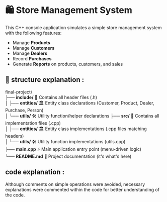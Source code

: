 # 🛍️ Store Management System 

This C++ console application simulates a simple store management system with the following features:

- Manage **Products**
- Manage **Customers**
- Manage **Dealers**
- Record **Purchases**
- Generate **Reports** on products, customers, and sales


## 📁 structure explanation : 
final-project/  
├── **include/**          📁 Contains all header files (.h)  
│   ├── **entities/**     🏛️ Entity class declarations (Customer, Product, Dealer, Purchase, Person)  
│   └── **utils/**        🛠️ Utility function/helper declarations 
├── **src/**              📁 Contains all implementation files (.cpp)  
│   ├── **entities/**     🏛️ Entity class implementations (.cpp files matching headers)  
│   └── **utils/**        🛠️ Utility function implementations (utils.cpp)  
├── **main.cpp**          ⚡ Main application entry point (menu-driven logic)  
└── **README.md**         📖 Project documentation (it's what's here) 
## code explanation :
 Although comments on simple operations were avoided, necessary explanations were commented within the code for better understanding of the code.

